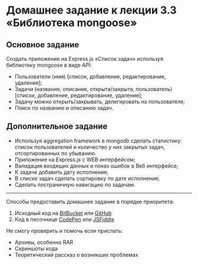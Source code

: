 # Домашнее задание к лекции 3.3 «Библиотека mongoose»

## Основное задание
Создать приложение на Express.js «Список задач» используя библиотеку mongoose в виде API:

* Пользователи (имя) [список, добавление, редактирование, удаление];
* Задачи (название, описание, открыта/закрыта, пользователь) [список, добавление, редактирование, удаление];
* Задачу можно открыть/закрывать, делегировать на пользователя;
* Поиск по названию и описанию задач.

## Дополнительное задание
* Используя aggregation framework в mongodb сделать статистику: список пользователей и количество у них закрытых задач, отсортированных по убыванию.
* Приложение на Express.js c WEB интерфейсом;
* Валидация входящих данных и показ ошибок в Веб интерфейсе;
* К задаче добавить дату исполнения;
* В списке задач сделать сортировку по дате исполнения;
* Сделать постраничную навигацию по задачам.

---
Способы предоставить домашнее задание в порядке приоритета:

1. Исходный код на [BitBucket](https://bitbucket.org/) или [GitHub](https://github.com/)
2. Код в песочнице [CodePen](http://codepen.io/) или [JSFiddle](https://jsfiddle.net/)

Не смогу проверить и помочь если прислать:

* Архивы, особенно RAR
* Скриншоты кода
* Теоретический рассказ о возникших проблемах